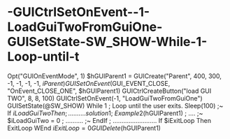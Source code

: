 # -GUICtrlSetOnEvent--1-LoadGuiTwoFromGuiOne-GUISetState-SW_SHOW-While-1-Loop-until-t
 Opt("GUIOnEventMode", 1)     $hGUIParent1 = GUICreate("Parent", 400, 300, -1, -1, -1, -1, $iParent)     GUISetOnEvent($GUI_EVENT_CLOSE, "OnEvent_CLOSE_ONE", $hGUIParent1)     GUICtrlCreateButton("load GUI TWO", 8, 8, 100)     GUICtrlSetOnEvent(-1, "LoadGuiTwoFromGuiOne")     GUISetState(@SW_SHOW)      While 1 ; Loop until the user exits.         Sleep(100) ;~      If $iLoadGuiTwo Then ; .......... solution 1 ;~          Example2($hGUIParent1) ; .... ;~          $iLoadGuiTwo = 0 ; .......... ;~      EndIf ; .........................         If $iExitLoop Then ExitLoop     WEnd     $iExitLoop = 0     GUIDelete($hGUIParent1)
